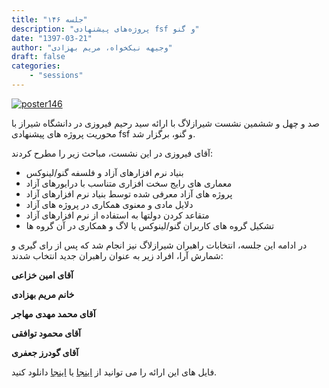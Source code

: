 ```yaml
---
title: "جلسه ۱۴۶"
description: "پروژه‌های پیشنهادی fsf و گنو"
date: "1397-03-21"
author: "وجیهه نیکخواه، مریم بهزادی"
draft: false
categories:
    - "sessions"
---
```

[![poster146](../../img/posters/poster146.jpg)](../../img/poster146.jpg)

صد و چهل و ششمین نشست شیرازلاگ با ارائه سید رحیم فیروزی در دانشگاه شیراز با محوریت پروژه های پیشنهادی fsf و گنو، برگزار شد.

آقای فیروزی در این نشست، مباحث زیر را مطرح کردند:

* بنیاد نرم افزارهای آزاد و فلسفه گنو/لینوکس
* معماری های رایج سخت افزاری متناسب با درایورهای آزاد
* پروژه های آزاد معرفی شده توسط بنیاد نرم افزارهای آزاد
* دلایل مادی و معنوی همکاری در پروژه های آزاد
* متقاعد کردن دولتها به استفاده از نرم افزارهای آزاد
* تشکیل گروه های کاربران گنو/لینوکس یا لاگ و همکاری در آن گروه ها

در ادامه این جلسه، انتخابات راهبران شیرازلاگ نیز انجام شد که پس از رای گیری و شمارش آرا، افراد زیر به عنوان راهبران جدید انتخاب شدند:

 **آقای امین خزاعی**

 **خانم مریم بهزادی**

 **آقای محمد مهدی مهاجر**

 **آقای محمود توافقی**

 **آقای گودرز جعفری**
	
فایل های این ارائه را می توانید از 
[اینجا](https://gitlab.com/shirazlug/resources/tree/master/presentations/session_146) 
یا
[اینجا](https://www.slideshare.net/ShirazLUG/gnu-fsf) 
دانلود کنید.